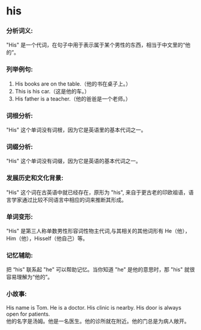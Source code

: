 # his

### 分析词义:

  

"His" 是一个代词，在句子中用于表示属于某个男性的东西，相当于中文里的“他的”。

  

### 列举例句:

  

1.  His books are on the table.（他的书在桌子上。）
2.  This is his car.（这是他的车。）
3.  His father is a teacher.（他的爸爸是一个老师。）

  

### 词根分析:

  

"His" 这个单词没有词根，因为它是英语里的基本代词之一。

  

### 词缀分析:

  

"His" 这个单词没有词缀，因为它是英语的基本代词之一。

  

### 发展历史和文化背景:

  

"His" 这个词在古英语中就已经存在，原形为 "his", 来自于更古老的印欧祖语，语言学家通过比较不同语言中相应的词来推断其形成。

  

### 单词变形:

  

"His" 是第三人称单数男性形容词性物主代词,与其相关的其他词形有 He（他），Him（他），Hisself（他自己）等。

  

### 记忆辅助:

  

把 “his" 联系起 "he" 可以帮助记忆。当你知道 "he" 是他的意思时，那 "his" 就很容易理解为“他的”。

  

### 小故事:

  

His name is Tom. He is a doctor. His clinic is nearby. His door is always open for patients.  
他的名字是汤姆。他是一名医生。他的诊所就在附近。他的门总是为病人敞开。
